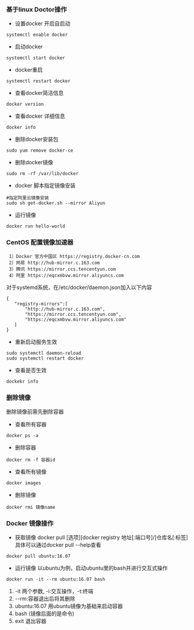 ### 基于linux Doctor操作
- 设置docker 开启自启动
~~~
systemctl enable docker
~~~
- 启动docker
~~~
systemctl start docker
~~~
- docker重启
~~~
systemctl restart docker
~~~
- 查看docker简洁信息
~~~
docker version
~~~
- 查看docker 详细信息
~~~
docker info
~~~
- 删除docker安装包
~~~
sudo yum remove docker-ce
~~~
- 删除docker镜像
~~~
sudo rm -rf /var/lib/docker
~~~
- docker 脚本指定镜像安装
~~~
#指定阿里云镜像安装
sudo sh get-docker.sh --mirror Aliyun
~~~

- 运行镜像
~~~
docker run hello-world
~~~

### CentOS 配置镜像加速器 
~~~
 1）Docker 官方中国区 https://registry.docker-cn.com
 2）网易 http://hub-mirror.c.163.com
 3）腾讯 https://mirror.ccs.tencentyun.com
 4）阿里 https://eqcxmbvw.mirror.aliyuncs.com
~~~
对于systemd系统，在/etc/docker/daemon.json加入以下内容
~~~
{
   "registry-mirrors":[
       "http://hub-mirror.c.163.com",
       "https://mirror.ccs.tencentyun.com",
       "https://eqcxmbvw.mirror.aliyuncs.com"
   ]
}
~~~
- 重新启动服务生效
~~~
sudo systemctl daemon-reload
sudo systemctl restart docker
~~~
- 查看是否生效
~~~
dockekr info
~~~
### 删除镜像
删除镜像前需先删除容器
- 查看所有容器
~~~
docker ps -a
~~~
- 删除容器
~~~
docker rm -f 容器id
~~~
- 查看所有镜像
~~~
docker images
~~~
- 删除镜像
~~~
docker rmi 镜像name
~~~

### Docker 镜像操作
- 获取镜像
docker pull [选项][docker registry 地址[:端口号]/]仓库名[:标签]
具体可以通过docker pull --help查看
~~~
docker pull ubuntu:16.07
~~~
- 运行镜像
以ubuntu为例，启动ubuntu里的bash并进行交互式操作
~~~
docker run -it --rm ubuntu:16.07 bash
~~~
1. -it 两个参数, -i:交互操作，-t:终端
2. --rm:容器退出后将其删除
3. ubuntu:16.07 用ubuntu镜像为基础来启动容器
4. bash (镜像后面的是命令)
5. exit 退出容器
